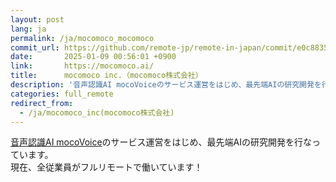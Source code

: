 ```yaml
---
layout: post
lang: ja
permalink: /ja/mocomoco_mocomoco
commit_url: https://github.com/remote-jp/remote-in-japan/commit/e0c883582748a36c1f48f8580f96181be212df4c
date:       2025-01-09 00:56:01 +0900
link:       https://mocomoco.ai/
title:      mocomoco inc.（mocomoco株式会社）
description: '音声認識AI mocoVoiceのサービス運営をはじめ、最先端AIの研究開発を行なっています。 現在、全従業員がフルリモートで働いています！'
categories: full_remote
redirect_from:
  - /ja/mocomoco_inc(mocomoco株式会社)
---
```


<p><a href="https://docs.mocomoco.ai/">音声認識AI mocoVoice</a>のサービス運営をはじめ、最先端AIの研究開発を行なっています。<br />現在、全従業員がフルリモートで働いています！</p>
